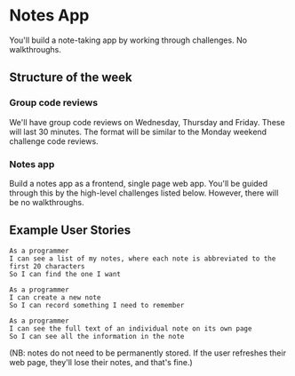# Notes App

You'll build a note-taking app by working through challenges. No walkthroughs.

## Structure of the week

### Group code reviews

We'll have group code reviews on Wednesday, Thursday and Friday. These will last 30 minutes. The format will be similar to the Monday weekend challenge code reviews.

### Notes app

Build a notes app as a frontend, single page web app. You'll be guided through this by the high-level challenges listed below. However, there will be no walkthroughs.

## Example User Stories

```
As a programmer
I can see a list of my notes, where each note is abbreviated to the first 20 characters
So I can find the one I want
```

```
As a programmer
I can create a new note
So I can record something I need to remember
```

```
As a programmer
I can see the full text of an individual note on its own page
So I can see all the information in the note
```

(NB: notes do not need to be permanently stored.  If the user refreshes their web page, they'll lose their notes, and that's fine.)
